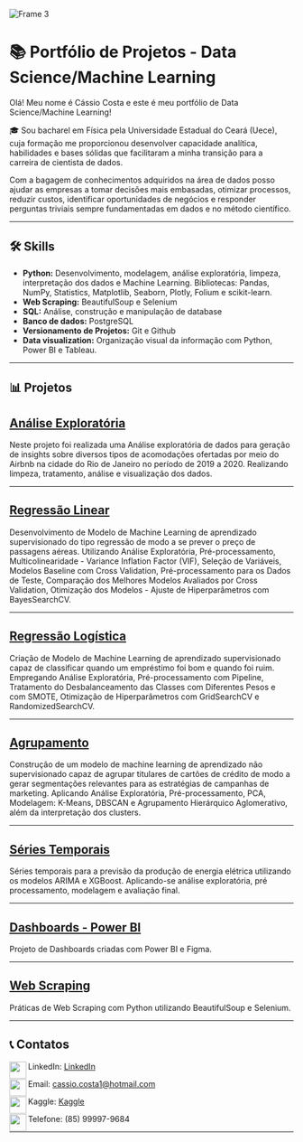 
![Frame 3](https://github.com/Cassiophysics/Cassiophysics/assets/108491443/9b56692e-cc8a-4b78-848a-6b231a058329)



# 📚 Portfólio de Projetos - Data Science/Machine Learning

Olá! Meu nome é Cássio Costa e este é meu portfólio de Data Science/Machine Learning!

🎓 Sou bacharel em Física pela Universidade Estadual do Ceará (Uece), cuja formação me proporcionou desenvolver capacidade analítica, habilidades e bases sólidas que facilitaram a minha transição para a carreira de cientista de dados.

Com a bagagem de conhecimentos adquiridos na área de dados posso ajudar as empresas a tomar decisões mais embasadas, otimizar processos, reduzir custos, identificar oportunidades de negócios e responder perguntas triviais sempre fundamentadas em dados e no método científico.

_____

## 🛠 Skills
 - **Python:** Desenvolvimento, modelagem, análise exploratória, limpeza, interpretação dos dados e Machine Learning. Bibliotecas: Pandas, NumPy, Statistics, Matplotlib, Seaborn, Plotly, Folium e scikit-learn.
- **Web Scraping:** BeautifulSoup e Selenium
- **SQL:** Análise, construção e manipulação de database
- **Banco de dados:** PostgreSQL
- **Versionamento de Projetos:** Git e Github
- **Data visualization:** Organização visual da informação com Python, Power BI e Tableau.
  
 _____
  
  ## 📊 Projetos
  
  ## [Análise Exploratória](https://github.com/Cassiophysics/Analise-Exploratoria-Airbnb-RJ)
  
  Neste projeto foi realizada uma Análise exploratória de dados para geração de insights sobre diversos tipos de acomodações ofertadas por meio do Airbnb na cidade do Rio de Janeiro no período de 2019 a 2020. Realizando limpeza, tratamento, análise e visualização dos dados.
  
  _____
  
  ## [Regressão Linear](https://github.com/Cassiophysics/ML_regressao_predicao)
  
  Desenvolvimento de Modelo de Machine Learning de aprendizado supervisionado do tipo regressão de modo a se prever o preço de passagens aéreas. Utilizando Análise Exploratória, Pré-processamento, Multicolinearidade - Variance Inflation Factor (VIF), Seleção de Variáveis, Modelos Baseline com Cross Validation, Pré-processamento para os Dados de Teste, Comparação dos Melhores Modelos Avaliados por Cross Validation, Otimização dos Modelos - Ajuste de Hiperparâmetros com BayesSearchCV.
  
  _____
  
## [Regressão Logística](https://github.com/Cassiophysics/ML_classificacao_credito_risco)
  
  Criação de Modelo de Machine Learning de aprendizado supervisionado capaz de classificar quando um empréstimo foi bom e quando foi ruim. Empregando Análise Exploratória, Pré-processamento com Pipeline, Tratamento do Desbalanceamento das Classes com Diferentes Pesos e com SMOTE, Otimização de Hiperparâmetros com GridSearchCV e RandomizedSearchCV.
 
____

## [Agrupamento](https://github.com/Cassiophysics/ML_clustering_credit_card)

Construção de um modelo de machine learning de aprendizado não supervisionado capaz  de agrupar titulares de cartões de crédito de modo a gerar segmentações relevantes para as estratégias de campanhas de marketing. Aplicando Análise Exploratória, Pré-processamento, PCA, Modelagem: K-Means, DBSCAN e Agrupamento Hierárquico Aglomerativo, além da interpretação dos clusters.

____

## [Séries Temporais](https://github.com/Cassiophysics/Previsao_Serie_Temporal)

Séries temporais para a previsão da produção de energia elétrica utilizando os modelos ARIMA e XGBoost. Aplicando-se análise exploratória, pré processamento, modelagem e avaliação final.

____

## [Dashboards - Power BI](https://github.com/Cassiophysics/Dashboards_PowerBI/tree/main)

Projeto de Dashboards criadas com Power BI e Figma.
  
  _____
  
## [Web Scraping](https://github.com/Cassiophysics/webscraping_beautifulsoup_selenium)
  
  Práticas de Web Scraping com Python utilizando BeautifulSoup e Selenium.
  
  _____
  
  ## 📞 Contatos
 

<img src="https://user-images.githubusercontent.com/108491443/214460598-146f3e63-7850-4c51-8112-e1817b75c4d0.png" width="30" height="30" align="left">LinkedIn: [LinkedIn](https://www.linkedin.com/in/c%C3%A1ssio-costa-08598a20b/) 
 
<img src="https://user-images.githubusercontent.com/108491443/214460746-41728013-0a52-445a-a91a-5ec83749c1bf.png" width="30" height="30" align="left">Email: cassio.costa1@hotmail.com
 
<img src="https://user-images.githubusercontent.com/108491443/214463474-6d4551fb-1691-472d-acd9-fe699c8de4de.png" width="30" height="30" align="left">Kaggle: [Kaggle](https://www.kaggle.com/datacassio)
 
<img src="https://user-images.githubusercontent.com/108491443/214461467-38a95929-d4c6-4074-bf71-86727f0d8c13.png" width="30" height="30" align="left">Telefone: (85) 99997-9684

___
 

